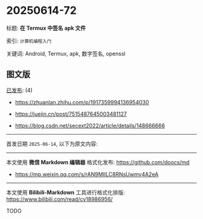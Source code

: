# 20250614-72

标题:
**在 Termux 中签名 apk 文件**

索引: `计算机编程入门`

关键词: Android, Termux, apk, 数字签名, openssl


## 图文版

[已发布](./a.md): (4)

+ <https://zhuanlan.zhihu.com/p/1917359994136954030>

+ <https://juejin.cn/post/7515487645003481127>

+ <https://blog.csdn.net/secext2022/article/details/148666666>

----

首发日期 `2025-06-14`, 以下为原文内容:

----

本文使用 **微信 Markdown 编辑器** 格式化发布: <https://github.com/doocs/md>

+ <https://mp.weixin.qq.com/s/rAN9MlILC8RNsUwmy4A2eA>

----

本文使用 **Bilibili-Markdown** 工具进行格式化排版:
<https://www.bilibili.com/read/cv18986956/>

TODO
